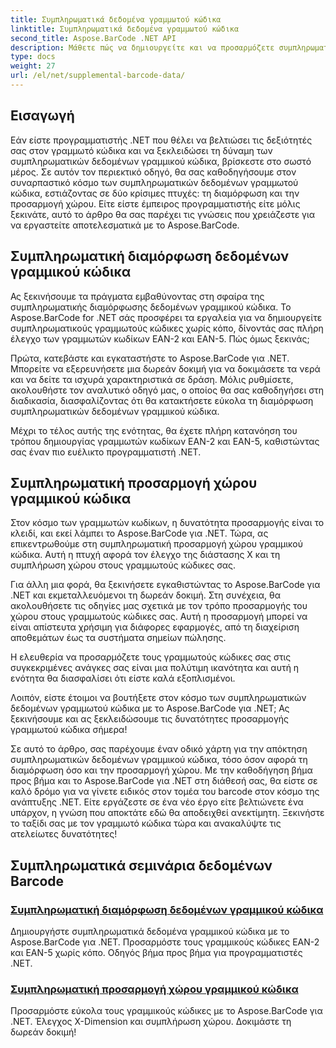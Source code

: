 ```yaml
---
title: Συμπληρωματικά δεδομένα γραμμωτού κώδικα
linktitle: Συμπληρωματικά δεδομένα γραμμωτού κώδικα
second_title: Aspose.BarCode .NET API
description: Μάθετε πώς να δημιουργείτε και να προσαρμόζετε συμπληρωματικά δεδομένα γραμμικού κώδικα χρησιμοποιώντας το Aspose.BarCode για .NET με τα αναλυτικά μας σεμινάρια. Βελτιώστε τις δεξιότητές σας στον γραμμωτό κώδικα σήμερα!
type: docs
weight: 27
url: /el/net/supplemental-barcode-data/
---
```


## Εισαγωγή

Εάν είστε προγραμματιστής .NET που θέλει να βελτιώσει τις δεξιότητές σας στον γραμμωτό κώδικα και να ξεκλειδώσει τη δύναμη των συμπληρωματικών δεδομένων γραμμικού κώδικα, βρίσκεστε στο σωστό μέρος. Σε αυτόν τον περιεκτικό οδηγό, θα σας καθοδηγήσουμε στον συναρπαστικό κόσμο των συμπληρωματικών δεδομένων γραμμωτού κώδικα, εστιάζοντας σε δύο κρίσιμες πτυχές: τη διαμόρφωση και την προσαρμογή χώρου. Είτε είστε έμπειρος προγραμματιστής είτε μόλις ξεκινάτε, αυτό το άρθρο θα σας παρέχει τις γνώσεις που χρειάζεστε για να εργαστείτε αποτελεσματικά με το Aspose.BarCode.

## Συμπληρωματική διαμόρφωση δεδομένων γραμμικού κώδικα

Ας ξεκινήσουμε τα πράγματα εμβαθύνοντας στη σφαίρα της συμπληρωματικής διαμόρφωσης δεδομένων γραμμικού κώδικα. Το Aspose.BarCode for .NET σάς προσφέρει τα εργαλεία για να δημιουργείτε συμπληρωματικούς γραμμωτούς κώδικες χωρίς κόπο, δίνοντάς σας πλήρη έλεγχο των γραμμωτών κωδίκων EAN-2 και EAN-5. Πώς όμως ξεκινάς; 

Πρώτα, κατεβάστε και εγκαταστήστε το Aspose.BarCode για .NET. Μπορείτε να εξερευνήσετε μια δωρεάν δοκιμή για να δοκιμάσετε τα νερά και να δείτε τα ισχυρά χαρακτηριστικά σε δράση. Μόλις ρυθμίσετε, ακολουθήστε τον αναλυτικό οδηγό μας, ο οποίος θα σας καθοδηγήσει στη διαδικασία, διασφαλίζοντας ότι θα κατακτήσετε εύκολα τη διαμόρφωση συμπληρωματικών δεδομένων γραμμικού κώδικα.

Μέχρι το τέλος αυτής της ενότητας, θα έχετε πλήρη κατανόηση του τρόπου δημιουργίας γραμμωτών κωδίκων EAN-2 και EAN-5, καθιστώντας σας έναν πιο ευέλικτο προγραμματιστή .NET.

## Συμπληρωματική προσαρμογή χώρου γραμμικού κώδικα

Στον κόσμο των γραμμωτών κωδίκων, η δυνατότητα προσαρμογής είναι το κλειδί, και εκεί λάμπει το Aspose.BarCode για .NET. Τώρα, ας επικεντρωθούμε στη συμπληρωματική προσαρμογή χώρου γραμμικού κώδικα. Αυτή η πτυχή αφορά τον έλεγχο της διάστασης X και τη συμπλήρωση χώρου στους γραμμωτούς κώδικες σας.

Για άλλη μια φορά, θα ξεκινήσετε εγκαθιστώντας το Aspose.BarCode για .NET και εκμεταλλευόμενοι τη δωρεάν δοκιμή. Στη συνέχεια, θα ακολουθήσετε τις οδηγίες μας σχετικά με τον τρόπο προσαρμογής του χώρου στους γραμμωτούς κώδικες σας. Αυτή η προσαρμογή μπορεί να είναι απίστευτα χρήσιμη για διάφορες εφαρμογές, από τη διαχείριση αποθεμάτων έως τα συστήματα σημείων πώλησης.

Η ελευθερία να προσαρμόζετε τους γραμμωτούς κώδικες σας στις συγκεκριμένες ανάγκες σας είναι μια πολύτιμη ικανότητα και αυτή η ενότητα θα διασφαλίσει ότι είστε καλά εξοπλισμένοι.

Λοιπόν, είστε έτοιμοι να βουτήξετε στον κόσμο των συμπληρωματικών δεδομένων γραμμωτού κώδικα με το Aspose.BarCode για .NET; Ας ξεκινήσουμε και ας ξεκλειδώσουμε τις δυνατότητες προσαρμογής γραμμωτού κώδικα σήμερα!

Σε αυτό το άρθρο, σας παρέχουμε έναν οδικό χάρτη για την απόκτηση συμπληρωματικών δεδομένων γραμμικού κώδικα, τόσο όσον αφορά τη διαμόρφωση όσο και την προσαρμογή χώρου. Με την καθοδήγηση βήμα προς βήμα και το Aspose.BarCode για .NET στη διάθεσή σας, θα είστε σε καλό δρόμο για να γίνετε ειδικός στον τομέα του barcode στον κόσμο της ανάπτυξης .NET. Είτε εργάζεστε σε ένα νέο έργο είτε βελτιώνετε ένα υπάρχον, η γνώση που αποκτάτε εδώ θα αποδειχθεί ανεκτίμητη. Ξεκινήστε το ταξίδι σας με τον γραμμωτό κώδικα τώρα και ανακαλύψτε τις ατελείωτες δυνατότητες!

## Συμπληρωματικά σεμινάρια δεδομένων Barcode
### [Συμπληρωματική διαμόρφωση δεδομένων γραμμικού κώδικα](./supplemental-barcode-data-configuration/)
Δημιουργήστε συμπληρωματικά δεδομένα γραμμικού κώδικα με το Aspose.BarCode για .NET. Προσαρμόστε τους γραμμικούς κώδικες EAN-2 και EAN-5 χωρίς κόπο. Οδηγός βήμα προς βήμα για προγραμματιστές .NET.
### [Συμπληρωματική προσαρμογή χώρου γραμμικού κώδικα](./supplemental-barcode-space-customization/)
Προσαρμόστε εύκολα τους γραμμικούς κώδικες με το Aspose.BarCode για .NET. Έλεγχος X-Dimension και συμπλήρωση χώρου. Δοκιμάστε τη δωρεάν δοκιμή!